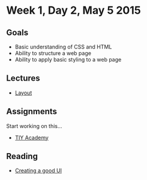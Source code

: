 # Week 1, Day 2, May 5 2015

## Goals

- Basic understanding of CSS and HTML
- Ability to structure a web page
- Ability to apply basic styling to a web page

## Lectures

- [Layout](https://github.com/tiy-durham-fe-cohort4/resources/blob/master/lessons/layout.md)

## Assignments

Start working on this...

- [TIY Academy](https://github.com/tiy-durham-fe-cohort4/resources/blob/master/assignments/tiy-academy-layout.md)

## Reading

- [Creating a good UI](https://medium.com/@erikdkennedy/7-rules-for-creating-gorgeous-ui-part-2-430de537ba96)
